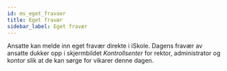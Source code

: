 ```yaml
---
id: ms_eget_fravaer
title: Eget fravær
sidebar_label: Eget fravær
---
```


Ansatte kan melde inn eget fravær direkte i iSkole. Dagens fravær av ansatte dukker opp i skjermbildet _Kontrollsenter_ for rektor, administrator og kontor slik at de kan sørge for vikarer denne dagen.